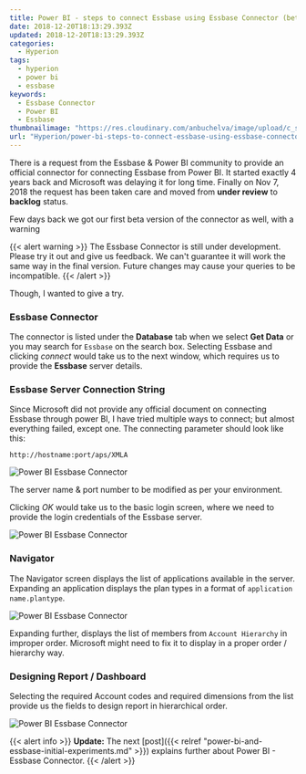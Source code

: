 ```yaml
---
title: Power BI - steps to connect Essbase using Essbase Connector (beta)
date: 2018-12-20T18:13:29.393Z
updated: 2018-12-20T18:13:29.393Z
categories:
  - Hyperion
tags:
  - hyperion
  - power bi
  - essbase
keywords:
  - Essbase Connector
  - Power BI
  - Essbase
thumbnailimage: "https://res.cloudinary.com/anbuchelva/image/upload/c_scale,h_250,f_auto,q_auto/v1579969704/images/power-bi/powerbi_logo.png"
url: "Hyperion/power-bi-steps-to-connect-essbase-using-essbase-connector-beta/"
---
```

There is a request from the Essbase & Power BI community to provide an official connector for connecting Essbase from Power BI.  It started exactly 4 years back and Microsoft was delaying it for long time.  Finally on Nov 7, 2018 the request has been taken care and moved from **under review** to **backlog** status.

Few days back we got our first beta version of the connector as well, with a warning
<!--more-->
{{< alert warning >}}
The Essbase Connector is still under development. Please try it out and give us feedback. We can't guarantee it will work the same way in the final version. Future changes may cause your queries to be incompatible.
{{< /alert >}}

Though, I wanted to give a try.

### Essbase Connector

The connector is listed under the **Database** tab when we select **Get Data** or you may search for `Essbase` on the search box.  Selecting Essbase and clicking _connect_ would take us to the next window, which requires us to provide the **Essbase** server details.

### Essbase Server Connection String

Since Microsoft did not provide any official document on connecting Essbase through power BI, I have tried multiple ways to connect; but almost everything failed, except one.  The connecting parameter should look like this:

```
http://hostname:port/aps/XMLA
```

![Power BI Essbase Connector](https://res.cloudinary.com/anbuchelva/image/upload/f_auto,q_auto/v1546937989/images/power-bi/powerbi-essbaseconnector1.png)

The server name & port number to be modified as per your environment.

Clicking _OK_ would take us to the basic login screen, where we need to provide the login credentials of the Essbase server.

![Power BI Essbase Connector](https://res.cloudinary.com/anbuchelva/image/upload/f_auto,q_auto/v1546937989/images/power-bi/powerbi-essbaseconnector2.png)

### Navigator

The Navigator screen displays the list of applications available in the server. Expanding an application displays the plan types in a format of `application name.plantype`.  

![Power BI Essbase Connector](https://res.cloudinary.com/anbuchelva/image/upload/f_auto,q_auto/v1546937989/images/power-bi/powerbi-essbaseconnector3.png)

Expanding further, displays the list of members from `Account Hierarchy` in improper order. Microsoft might need to fix it to display in a proper order / hierarchy way.

### Designing Report / Dashboard
Selecting the required Account codes and required dimensions from the list provide us the fields to design report in hierarchical order.

![Power BI Essbase Connector](https://res.cloudinary.com/anbuchelva/image/upload/f_auto,q_auto/v1546937989/images/power-bi/powerbi-essbaseconnector5.png)

{{< alert info >}} **Update:**
The next [post]({{< relref "power-bi-and-essbase-initial-experiments.md" >}}) explains further about Power BI - Essbase Connector.
{{< /alert >}}